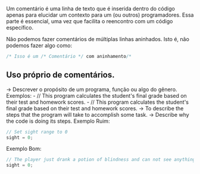 Um comentário é uma linha de texto que é inserida dentro do código apenas para elucidar um contexto para um (ou outros) programadores. Essa parte é essencial, uma vez que facilita o reencontro com um código específico.

Não podemos fazer comentários de múltiplas linhas aninhados. Isto é, não podemos fazer algo como:

```C++
/* Isso é um /* Comentário */ com aninhamento/*
```

## Uso próprio de comentários.
-> Descrever o propósito de um programa, função ou algo do gênero.
	Exemplos:
	- // This program calculates the student's final grade based on their test and homework scores.
	- // This program calculates the student's final grade based on their test and homework scores.
-> To describe the steps that the program will take to accomplish some task.
-> Describe why the code is doing its steps.
Exemplo Ruim:
```C++
// Set sight range to 0
sight = 0;
```
Exemplo Bom:
```C++
// The player just drank a potion of blindness and can not see anything
sight = 0;
```